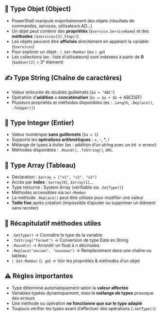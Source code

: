 ## **🧱 Type Objet (Object)**

- PowerShell manipule majoritairement des objets (résultats de commandes, services, utilisateurs AD…)
- Un objet peut contenir des **propriétés** (`$service.ServiceName`) et des **méthodes** `($services[3].Stop()`)
- Les objets peuvent être **affichés** directement en appelant la variable (`$services`)
- Pour explorer un objet : `| Get-Member` (ou `| gm`)
- Les collections (ex : liste d’utilisateurs) sont indexées à partir de **0** (`$adUser[2]` = 3ᵉ élément)



## **✍️ Type String (Chaîne de caractères)**

- Valeur entourée de doubles guillemets (`$a = "ABC"`)
- Opération d’**addition = concaténation** (`$c = $a + $b` → ABCDEF)
- Plusieurs propriétés et méthodes disponibles (ex : `.Length`, `.Replace()`, `.ToUpper()`)



## **🔢 Type Integer (Entier)**

- Valeur numérique **sans guillemets** (`$a = 1`)
- Supporte les **opérations arithmétiques** : +, -, \*, /
- Mélange de types à éviter (ex : addition d’un string avec un int → erreur)
- Méthodes disponibles : `.Round()`, `.ToString()`, etc.



## **🧮 Type Array (Tableau)**

- Déclaration : `$array = ["v1", "v2", "v3"]`
- Accès par **index** : `$array[0]`, `$array[1]`…
- Type retourné : System.Array (vérifiable via `.GetType()`)
- Méthodes accessibles via `Get-Member`
- La méthode `.Replace()` peut être utilisée pour modifier une valeur
- **Taille fixe** après création (impossible d’ajouter ou supprimer un élément sans recréer)



## **📌 Récapitulatif méthodes utiles**

- `.GetType()` → Connaître le type de la variable
- `.ToString("format")` → Conversion de type Date en String
- `.Round(n)` → Arrondir un float à n décimales
- `.Replace("ancien", "nouveau")` → Remplacement dans une chaîne ou tableau
- `| Get-Member` (`| gm`) → Voir les propriétés & méthodes d’un objet



## **⚠️ Règles importantes**

- Type déterminé automatiquement selon la **valeur affectée**
- Variables typées dynamiquement, mais le **mélange de types** provoque des erreurs
- Une méthode ou opération **ne fonctionne que sur le type adapté**
- Toujours vérifier les types avant d’effectuer des opérations (`.GetType()`)


